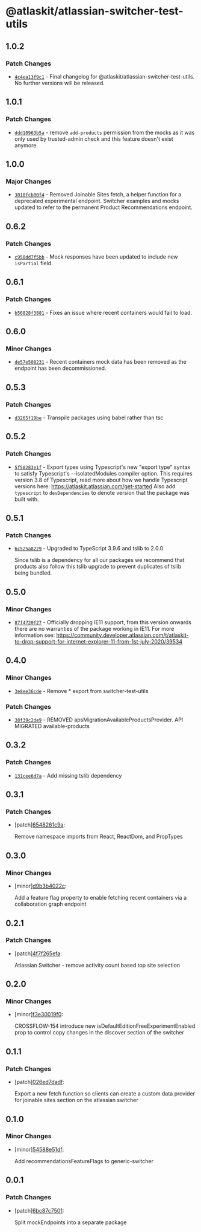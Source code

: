 # @atlaskit/atlassian-switcher-test-utils

## 1.0.2

### Patch Changes

- [`4c4ea13f9c1`](https://bitbucket.org/atlassian/atlassian-frontend/commits/4c4ea13f9c1) - Final changelog for @atlaskit/atlassian-switcher-test-utils. No further versions will be released.

## 1.0.1

### Patch Changes

- [`ddd10963b5a`](https://bitbucket.org/atlassian/atlassian-frontend/commits/ddd10963b5a) - remove `add-products` permission from the mocks as it was only used by trusted-admin check and this feature doesn't exist anymore

## 1.0.0

### Major Changes

- [`3010fcb00f4`](https://bitbucket.org/atlassian/atlassian-frontend/commits/3010fcb00f4) - Removed Joinable Sites fetch, a helper function for a deprecated experimental endpoint. Switcher examples and mocks updated to refer to the permanent Product Recommendations endpoint.

## 0.6.2

### Patch Changes

- [`c950dd7f5bb`](https://bitbucket.org/atlassian/atlassian-frontend/commits/c950dd7f5bb) - Mock responses have been updated to include new `isPartial` field.

## 0.6.1

### Patch Changes

- [`b56828f3881`](https://bitbucket.org/atlassian/atlassian-frontend/commits/b56828f3881) - Fixes an issue where recent containers would fail to load.

## 0.6.0

### Minor Changes

- [`de57e508231`](https://bitbucket.org/atlassian/atlassian-frontend/commits/de57e508231) - Recent containers mock data has been removed as the endpoint has been decommissioned.

## 0.5.3

### Patch Changes

- [`d3265f19be`](https://bitbucket.org/atlassian/atlassian-frontend/commits/d3265f19be) - Transpile packages using babel rather than tsc

## 0.5.2

### Patch Changes

- [`5f58283e1f`](https://bitbucket.org/atlassian/atlassian-frontend/commits/5f58283e1f) - Export types using Typescript's new "export type" syntax to satisfy Typescript's --isolatedModules compiler option.
  This requires version 3.8 of Typescript, read more about how we handle Typescript versions here: https://atlaskit.atlassian.com/get-started
  Also add `typescript` to `devDependencies` to denote version that the package was built with.

## 0.5.1

### Patch Changes

- [`6c525a8229`](https://bitbucket.org/atlassian/atlassian-frontend/commits/6c525a8229) - Upgraded to TypeScript 3.9.6 and tslib to 2.0.0

  Since tslib is a dependency for all our packages we recommend that products also follow this tslib upgrade
  to prevent duplicates of tslib being bundled.

## 0.5.0

### Minor Changes

- [`87f4720f27`](https://bitbucket.org/atlassian/atlassian-frontend/commits/87f4720f27) - Officially dropping IE11 support, from this version onwards there are no warranties of the package working in IE11.
  For more information see: https://community.developer.atlassian.com/t/atlaskit-to-drop-support-for-internet-explorer-11-from-1st-july-2020/39534

## 0.4.0

### Minor Changes

- [`3e8ee36cde`](https://bitbucket.org/atlassian/atlassian-frontend/commits/3e8ee36cde) - Remove \* export from switcher-test-utils

### Patch Changes

- [`38f39c2de9`](https://bitbucket.org/atlassian/atlassian-frontend/commits/38f39c2de9) - REMOVED apsMigrationAvailableProductsProvider. API MIGRATED available-products

## 0.3.2

### Patch Changes

- [`131cee6d7a`](https://bitbucket.org/atlassian/atlassian-frontend/commits/131cee6d7a) - Add missing tslib dependency

## 0.3.1

### Patch Changes

- [patch][6548261c9a](https://bitbucket.org/atlassian/atlassian-frontend/commits/6548261c9a):

  Remove namespace imports from React, ReactDom, and PropTypes

## 0.3.0

### Minor Changes

- [minor][d9b3b4022c](https://bitbucket.org/atlassian/atlassian-frontend/commits/d9b3b4022c):

  Add a feature flag property to enable fetching recent containers via a collaboration graph endpoint

## 0.2.1

### Patch Changes

- [patch][4f7f265efa](https://bitbucket.org/atlassian/atlassian-frontend/commits/4f7f265efa):

  Atlassian Switcher - remove activity count based top site selection

## 0.2.0

### Minor Changes

- [minor][f3e30019f0](https://bitbucket.org/atlassian/atlassian-frontend/commits/f3e30019f0):

  CROSSFLOW-154 introduce new isDefaultEditionFreeExperimentEnabled prop to control copy changes in the discover section of the switcher

## 0.1.1

### Patch Changes

- [patch][026ed7dadf](https://bitbucket.org/atlassian/atlaskit-mk-2/commits/026ed7dadf):

  Export a new fetch function so clients can create a custom data provider for joinable sites section on the atlassian switcher

## 0.1.0

### Minor Changes

- [minor][54588e51df](https://bitbucket.org/atlassian/atlaskit-mk-2/commits/54588e51df):

  Add recommendationsFeatureFlags to generic-switcher

## 0.0.1

### Patch Changes

- [patch][6bc87c7501](https://bitbucket.org/atlassian/atlaskit-mk-2/commits/6bc87c7501):

  Split mockEndpoints into a separate package
